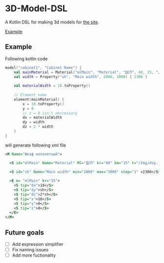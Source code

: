 # 3D-Model-DSL
A Kotlin DSL for making 3d models for [the site](https://tumbusam.ru/ "Тумбу сам").   

[Example](https://tumbusam.ru/model/Index?id=https://raw.githubusercontent.com/IoaNNUwU/3D-Model-DSL/main/model/models/cabinet1.xml)

## Example
Following kotlin code
```kotlin
model("cabinet1", "Cabinet Name") {
    val mainMaterial = Material("mlMain", "Material", "ДСП", 48, 15, "/Img/dsp.jpg") { 84 }
    val width = Property("sh", "Main width", 2000, 3000) { 2300 }
    
    val materialWidth = 18.toProperty()
   
    // Element name
    element(mainMaterial) {
        x = 10.toProperty()
        y = 0
        // z = 0 isn't neccessary
        dx = materialWidth
        dy = width
        dz = 2 * width
    }
}
```
will generate following xml file
```xml
<M Name="Шкаф непонятный">

  <S id="mlMain" Name="Material" Ml="ДСП" kr="48" km="15" t="/Img/dsp.jpg" >84</S>

  <S id="sh" Name="Main width" min="2000" max="3000" step="1" >2300</S>
  
  <E m= "mlMain" kr="15">
    <S tip="dx">18</S>
    <S tip="dy">sh</S>
    <S tip="dz">2*sh</S>
    <S tip="x">10</S>
    <S tip="y">0</S>
    <S tip="z">0</S>
  </E>
</M>
```
## Future goals
- [ ] Add expression simplifier
- [ ] Fix naming issues
- [ ] Add more fuctionality
